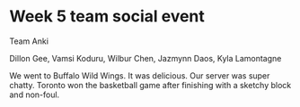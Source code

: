 # Week 5 team social event

Team Anki

Dillon Gee, Vamsi Koduru, Wilbur Chen, Jazmynn Daos, Kyla Lamontagne

We went to Buffalo Wild Wings. It was delicious. Our server was super chatty. Toronto won the basketball game after finishing with a sketchy block and non-foul.
